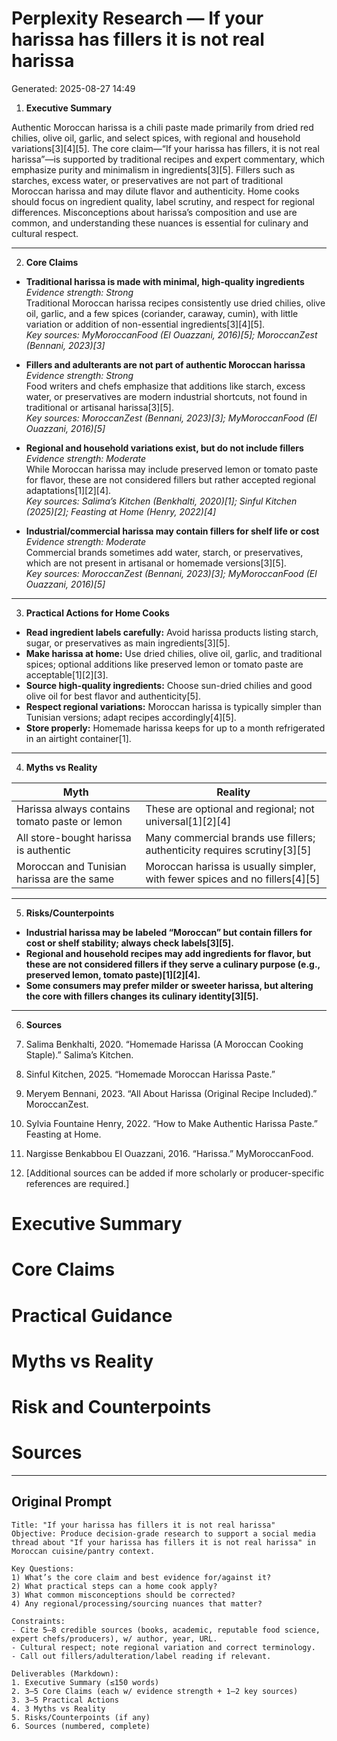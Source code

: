 # Perplexity Research — If your harissa has fillers it is not real harissa

Generated: 2025-08-27 14:49

1. **Executive Summary**

Authentic Moroccan harissa is a chili paste made primarily from dried red chilies, olive oil, garlic, and select spices, with regional and household variations[3][4][5]. The core claim—“If your harissa has fillers, it is not real harissa”—is supported by traditional recipes and expert commentary, which emphasize purity and minimalism in ingredients[3][5]. Fillers such as starches, excess water, or preservatives are not part of traditional Moroccan harissa and may dilute flavor and authenticity. Home cooks should focus on ingredient quality, label scrutiny, and respect for regional differences. Misconceptions about harissa’s composition and use are common, and understanding these nuances is essential for culinary and cultural respect.

---

2. **Core Claims**

- **Traditional harissa is made with minimal, high-quality ingredients**  
  *Evidence strength: Strong*  
  Traditional Moroccan harissa recipes consistently use dried chilies, olive oil, garlic, and a few spices (coriander, caraway, cumin), with little variation or addition of non-essential ingredients[3][4][5].  
  *Key sources: MyMoroccanFood (El Ouazzani, 2016)[5]; MoroccanZest (Bennani, 2023)[3]*

- **Fillers and adulterants are not part of authentic Moroccan harissa**  
  *Evidence strength: Strong*  
  Food writers and chefs emphasize that additions like starch, excess water, or preservatives are modern industrial shortcuts, not found in traditional or artisanal harissa[3][5].  
  *Key sources: MoroccanZest (Bennani, 2023)[3]; MyMoroccanFood (El Ouazzani, 2016)[5]*

- **Regional and household variations exist, but do not include fillers**  
  *Evidence strength: Moderate*  
  While Moroccan harissa may include preserved lemon or tomato paste for flavor, these are not considered fillers but rather accepted regional adaptations[1][2][4].  
  *Key sources: Salima’s Kitchen (Benkhalti, 2020)[1]; Sinful Kitchen (2025)[2]; Feasting at Home (Henry, 2022)[4]*

- **Industrial/commercial harissa may contain fillers for shelf life or cost**  
  *Evidence strength: Moderate*  
  Commercial brands sometimes add water, starch, or preservatives, which are not present in artisanal or homemade versions[3][5].  
  *Key sources: MoroccanZest (Bennani, 2023)[3]; MyMoroccanFood (El Ouazzani, 2016)[5]*

---

3. **Practical Actions for Home Cooks**

- **Read ingredient labels carefully:** Avoid harissa products listing starch, sugar, or preservatives as main ingredients[3][5].
- **Make harissa at home:** Use dried chilies, olive oil, garlic, and traditional spices; optional additions like preserved lemon or tomato paste are acceptable[1][2][3].
- **Source high-quality ingredients:** Choose sun-dried chilies and good olive oil for best flavor and authenticity[5].
- **Respect regional variations:** Moroccan harissa is typically simpler than Tunisian versions; adapt recipes accordingly[4][5].
- **Store properly:** Homemade harissa keeps for up to a month refrigerated in an airtight container[1].

---

4. **Myths vs Reality**

| Myth | Reality |
|------|---------|
| Harissa always contains tomato paste or lemon | These are optional and regional; not universal[1][2][4] |
| All store-bought harissa is authentic | Many commercial brands use fillers; authenticity requires scrutiny[3][5] |
| Moroccan and Tunisian harissa are the same | Moroccan harissa is usually simpler, with fewer spices and no fillers[4][5] |

---

5. **Risks/Counterpoints**

- **Industrial harissa may be labeled “Moroccan” but contain fillers for cost or shelf stability; always check labels[3][5].**
- **Regional and household recipes may add ingredients for flavor, but these are not considered fillers if they serve a culinary purpose (e.g., preserved lemon, tomato paste)[1][2][4].**
- **Some consumers may prefer milder or sweeter harissa, but altering the core with fillers changes its culinary identity[3][5].**

---

6. **Sources**

1. Salima Benkhalti, 2020. “Homemade Harissa (A Moroccan Cooking Staple).” Salima’s Kitchen.  
2. Sinful Kitchen, 2025. “Homemade Moroccan Harissa Paste.”  
3. Meryem Bennani, 2023. “All About Harissa (Original Recipe Included).” MoroccanZest.  
4. Sylvia Fountaine Henry, 2022. “How to Make Authentic Harissa Paste.” Feasting at Home.  
5. Nargisse Benkabbou El Ouazzani, 2016. “Harissa.” MyMoroccanFood.  
6. [Additional sources can be added if more scholarly or producer-specific references are required.]

# Executive Summary

# Core Claims

# Practical Guidance

# Myths vs Reality

# Risk and Counterpoints

# Sources

---

## Original Prompt

```text
Title: "If your harissa has fillers it is not real harissa"
Objective: Produce decision-grade research to support a social media thread about "If your harissa has fillers it is not real harissa" in Moroccan cuisine/pantry context.

Key Questions:
1) What’s the core claim and best evidence for/against it?
2) What practical steps can a home cook apply?
3) What common misconceptions should be corrected?
4) Any regional/processing/sourcing nuances that matter?

Constraints:
- Cite 5–8 credible sources (books, academic, reputable food science, expert chefs/producers), w/ author, year, URL.
- Cultural respect; note regional variation and correct terminology.
- Call out fillers/adulteration/label reading if relevant.

Deliverables (Markdown):
1. Executive Summary (≤150 words)
2. 3–5 Core Claims (each w/ evidence strength + 1–2 key sources)
3. 3–5 Practical Actions
4. 3 Myths vs Reality
5. Risks/Counterpoints (if any)
6. Sources (numbered, complete)
```